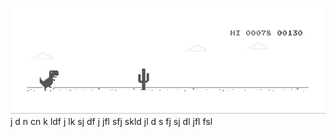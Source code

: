 ![image](https://github.com/sudimuk2017/qwaszx/blob/main/dino.gif)
j
d
n     cn   k  ldf   j  lk  sj    df   j    jfl     sfj  skld    jl   d  s    fj     sj    dl     jfl    fsl

